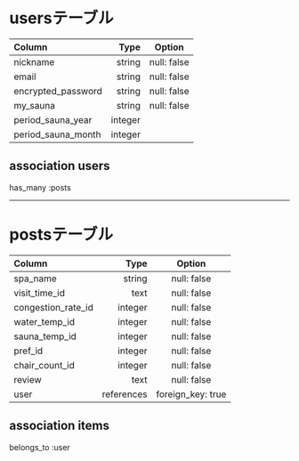 # usersテーブル
| Column                    | Type        | Option            |
|:--------------------------|------------:|:-----------------:|
| nickname                  | string      | null: false       |
| email                     | string      | null: false       |
| encrypted_password        | string      | null: false       |
| my_sauna                  | string      | null: false       |
| period_sauna_year         | integer     |                   |
| period_sauna_month        | integer     |                   |


## association users
has_many :posts

------------------------------------------------------

# postsテーブル
| Column                  | Type        | Option            |
|:------------------------|------------:|:-----------------:|
| spa_name                | string      | null: false       |
| visit_time_id           | text        | null: false       |
| congestion_rate_id      | integer     | null: false       | 
| water_temp_id           | integer     | null: false       |
| sauna_temp_id           | integer     | null: false       |
| pref_id                 | integer     | null: false       |
| chair_count_id          | integer     | null: false       |
| review                  | text        | null: false       |
| user                    | references  | foreign_key: true |


## association items
belongs_to :user
